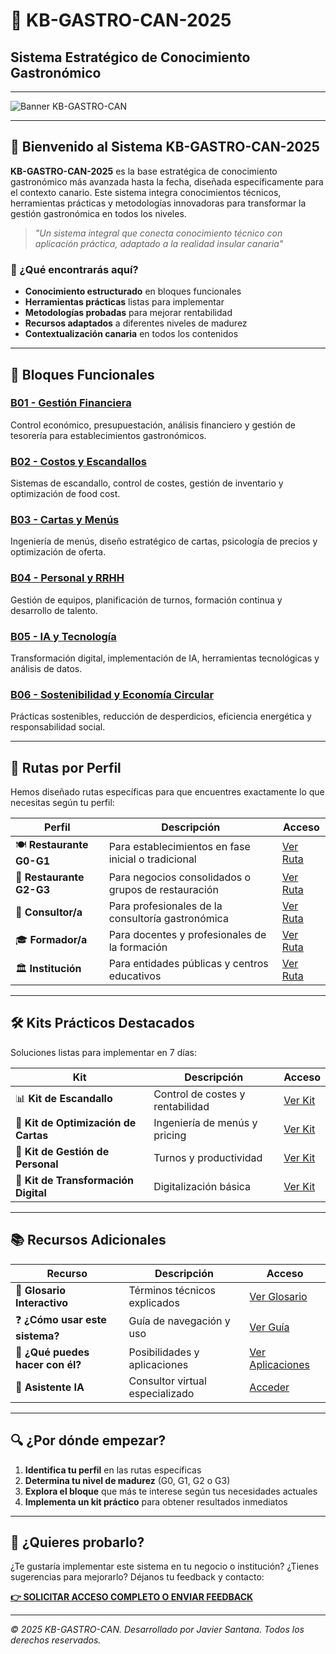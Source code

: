 # 🌟 KB-GASTRO-CAN-2025

## Sistema Estratégico de Conocimiento Gastronómico

---

![Banner KB-GASTRO-CAN](https://images.unsplash.com/photo-1555396273-367ea4eb4db5?ixlib=rb-4.0.3&ixid=M3wxMjA3fDB8MHxwaG90by1wYWdlfHx8fGVufDB8fHx8fA%3D%3D&auto=format&fit=crop&w=1074&q=80)

---

## 👋 Bienvenido al Sistema KB-GASTRO-CAN-2025

**KB-GASTRO-CAN-2025** es la base estratégica de conocimiento gastronómico más avanzada hasta la fecha, diseñada específicamente para el contexto canario. Este sistema integra conocimientos técnicos, herramientas prácticas y metodologías innovadoras para transformar la gestión gastronómica en todos los niveles.

> *"Un sistema integral que conecta conocimiento técnico con aplicación práctica, adaptado a la realidad insular canaria"*

### 🎯 ¿Qué encontrarás aquí?

- **Conocimiento estructurado** en bloques funcionales
- **Herramientas prácticas** listas para implementar
- **Metodologías probadas** para mejorar rentabilidad
- **Recursos adaptados** a diferentes niveles de madurez
- **Contextualización canaria** en todos los contenidos

---

## 🧩 Bloques Funcionales

### [B01 - Gestión Financiera](/kb-gastro-can-2025/MVP_Notion/B01_Gestion_Financiera.md)
Control económico, presupuestación, análisis financiero y gestión de tesorería para establecimientos gastronómicos.

### [B02 - Costos y Escandallos](/kb-gastro-can-2025/MVP_Notion/B02_Costos_y_Escandallos.md)
Sistemas de escandallo, control de costes, gestión de inventario y optimización de food cost.

### [B03 - Cartas y Menús](/kb-gastro-can-2025/MVP_Notion/B03_Cartas_y_Menus.md)
Ingeniería de menús, diseño estratégico de cartas, psicología de precios y optimización de oferta.

### [B04 - Personal y RRHH](/kb-gastro-can-2025/MVP_Notion/B04_Personal_y_RRHH.md)
Gestión de equipos, planificación de turnos, formación continua y desarrollo de talento.

### [B05 - IA y Tecnología](/kb-gastro-can-2025/MVP_Notion/B05_IA_y_Tecnologia.md)
Transformación digital, implementación de IA, herramientas tecnológicas y análisis de datos.

### [B06 - Sostenibilidad y Economía Circular](/kb-gastro-can-2025/MVP_Notion/B06_Sostenibilidad.md)
Prácticas sostenibles, reducción de desperdicios, eficiencia energética y responsabilidad social.

---

## 👤 Rutas por Perfil

Hemos diseñado rutas específicas para que encuentres exactamente lo que necesitas según tu perfil:

| Perfil | Descripción | Acceso |
|--------|-------------|--------|
| 🍽️ **Restaurante G0-G1** | Para establecimientos en fase inicial o tradicional | [Ver Ruta](/kb-gastro-can-2025/MVP_Notion/Ruta_Restaurante_G0-G1.md) |
| 🏢 **Restaurante G2-G3** | Para negocios consolidados o grupos de restauración | [Ver Ruta](/kb-gastro-can-2025/MVP_Notion/Ruta_Restaurante_G2-G3.md) |
| 💼 **Consultor/a** | Para profesionales de la consultoría gastronómica | [Ver Ruta](/kb-gastro-can-2025/MVP_Notion/Ruta_Consultor.md) |
| 🎓 **Formador/a** | Para docentes y profesionales de la formación | [Ver Ruta](/kb-gastro-can-2025/MVP_Notion/Ruta_Formador.md) |
| 🏛️ **Institución** | Para entidades públicas y centros educativos | [Ver Ruta](/kb-gastro-can-2025/MVP_Notion/Ruta_Institucion.md) |

---

## 🛠️ Kits Prácticos Destacados

Soluciones listas para implementar en 7 días:

| Kit | Descripción | Acceso |
|-----|-------------|--------|
| 📊 **Kit de Escandallo** | Control de costes y rentabilidad | [Ver Kit](/kb-gastro-can-2025/MVP_Notion/Kit_Escandallo.md) |
| 📝 **Kit de Optimización de Cartas** | Ingeniería de menús y pricing | [Ver Kit](/kb-gastro-can-2025/MVP_Notion/Kit_Optimizacion_Cartas.md) |
| 👥 **Kit de Gestión de Personal** | Turnos y productividad | [Ver Kit](/kb-gastro-can-2025/MVP_Notion/Kit_Gestion_Personal.md) |
| 🤖 **Kit de Transformación Digital** | Digitalización básica | [Ver Kit](/kb-gastro-can-2025/MVP_Notion/Kit_Transformacion_Digital.md) |

---

## 📚 Recursos Adicionales

| Recurso | Descripción | Acceso |
|---------|-------------|--------|
| 📖 **Glosario Interactivo** | Términos técnicos explicados | [Ver Glosario](/kb-gastro-can-2025/MVP_Notion/Glosario_Interactivo.md) |
| ❓ **¿Cómo usar este sistema?** | Guía de navegación y uso | [Ver Guía](/kb-gastro-can-2025/MVP_Notion/Como_Usar_Sistema.md) |
| 🚀 **¿Qué puedes hacer con él?** | Posibilidades y aplicaciones | [Ver Aplicaciones](/kb-gastro-can-2025/MVP_Notion/Que_Puedes_Hacer.md) |
| 🤖 **Asistente IA** | Consultor virtual especializado | [Acceder](/kb-gastro-can-2025/MVP_Notion/Asistente_IA.md) |

---

## 🔍 ¿Por dónde empezar?

1. **Identifica tu perfil** en las rutas específicas
2. **Determina tu nivel de madurez** (G0, G1, G2 o G3)
3. **Explora el bloque** que más te interese según tus necesidades actuales
4. **Implementa un kit práctico** para obtener resultados inmediatos

---

## 💬 ¿Quieres probarlo?

¿Te gustaría implementar este sistema en tu negocio o institución? ¿Tienes sugerencias para mejorarlo? Déjanos tu feedback y contacto:

**[👉 SOLICITAR ACCESO COMPLETO O ENVIAR FEEDBACK](/kb-gastro-can-2025/MVP_Notion/Solicitar_Acceso.md)**

---

*© 2025 KB-GASTRO-CAN. Desarrollado por Javier Santana. Todos los derechos reservados.*
